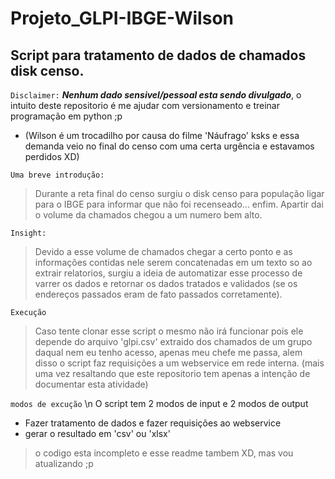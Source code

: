 # Projeto_GLPI-IBGE-Wilson

## Script para tratamento de dados de chamados disk censo.


`Disclaimer:` 
***Nenhum dado sensivel/pessoal esta sendo divulgado***, o intuito deste repositorio é me ajudar com versionamento e 
treinar programação em python ;p 
- (Wilson é um trocadilho por causa do filme 'Náufrago' ksks e essa demanda veio no final do censo com uma certa urgência e estavamos perdidos XD)

`Uma breve introdução:`
> Durante a reta final do censo surgiu o disk censo para população ligar para o IBGE para informar que não foi recenseado... enfim.
Apartir dai o volume da chamados chegou a um numero bem alto.

`Insight:`
> Devido a esse volume de chamados chegar a certo ponto e as informações contidas nele serem concatenadas em um texto so ao extrair relatorios, 
surgiu a ideia de automatizar esse processo de varrer os dados e retornar os dados tratados e validados (se os endereços passados eram de fato passados corretamente).

`Execução`
> Caso tente clonar esse script o mesmo não irá funcionar pois ele depende do arquivo 'glpi.csv' extraido dos chamados de um grupo daqual nem eu tenho acesso,
apenas meu chefe me passa, alem disso o script faz requisições a um webservice em rede interna. 
(mais uma vez resaltando que este repositorio tem apenas a intenção de documentar esta atividade)

`modos de excução`
\n O script tem 2 modos de input e 2 modos de output
- Fazer tratamento de dados e fazer requisições ao webservice 
- gerar o resultado em 'csv' ou 'xlsx'

> o codigo esta incompleto e esse readme tambem XD, mas vou atualizando ;p
